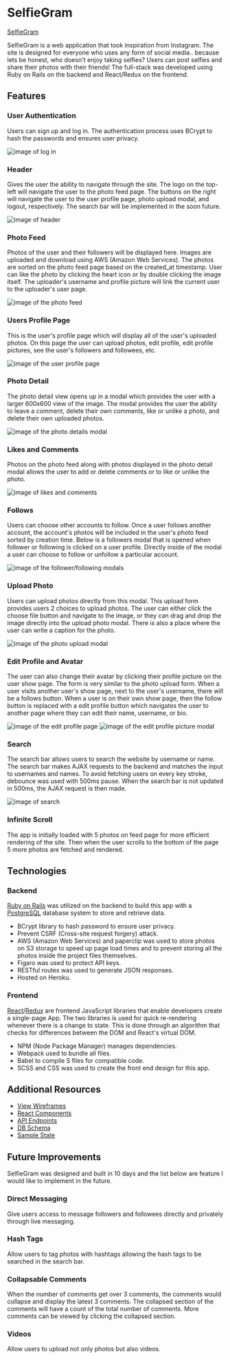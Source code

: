 # SelfieGram

[SelfieGram][heroku]

[heroku]: https://selfiegram-app.herokuapp.com

SelfieGram is a web application that took inspiration from Instagram.  The site is designed for everyone who uses any form of social media.. because lets be honest, who doesn't enjoy taking selfies?  Users can post selfies and share their photos with their friends!  The full-stack was developed using Ruby on Rails on the backend and React/Redux on the frontend.

## Features

### User Authentication

Users can sign up and log in.  The authentication process uses BCrypt to hash the passwords and ensures user privacy.

![image of log in](docs/images/login.png)

### Header

Gives the user the ability to navigate through the site.  The logo on the top-left will navigate the user to the photo feed page.  The buttons on the right will navigate the user to the user profile page, photo upload modal, and logout, respectively.  The search bar will be implemented in the soon future.

![image of header](docs/images/header.png)

### Photo Feed

Photos of the user and their followers will be displayed here.  Images are uploaded and download using AWS (Amazon Web Services).  The photos are sorted on the photo feed page based on the created_at timestamp.  User can like the photo by clicking the heart icon or by double clicking the image itself.  The uploader's username and profile picture will link the current user to the uploader's user page.

![image of the photo feed](docs/images/photofeed.png)

### Users Profile Page

This is the user's profile page which will display all of the user's uploaded photos.  On this page the user can upload photos, edit profile, edit profile pictures, see the user's followers and followees, etc.

![image of the user profile page](docs/images/userprofile.png)

### Photo Detail

The photo detail view opens up in a modal which provides the user with a larger 600x600 view of the image.  The modal provides the user the ability to leave a comment, delete their own comments, like or unlike a photo, and delete their own uploaded photos.

![image of the photo details modal](docs/images/photodetail.png)

### Likes and Comments

Photos on the photo feed along with photos displayed in the photo detail modal allows the user to add or delete comments or to like or unlike the photo.

![image of likes and comments](docs/images/likescomments.png)

### Follows

Users can choose other accounts to follow.  Once a user follows another account, the account's photos will be included in the user's photo feed sorted by creation time.  Below is a followers modal that is opened when follower or following is clicked on a user profile.  Directly inside of the modal a user can choose to follow or unfollow a particular account.

![image of the follower/following modals](docs/images/follows.png)

### Upload Photo

Users can upload photos directly from this modal.  This upload form provides users 2 choices to upload photos.  The user can either click the choose file button and navigate to the image, or they can drag and drop the image directly into the upload photo modal.  There is also a place where the user can write a caption for the photo.

![image of the photo upload modal](docs/images/photoupload.png)

### Edit Profile and Avatar

The user can also change their avatar by clicking their profile picture on the user show page.  The form is very similar to the photo upload form.  When a user visits another user's show page, next to the user's username, there will be a follows button.  When a user is on their own show page, then the follow button is replaced with a edit profile button which navigates the user to another page where they can edit their name, username, or bio.

![image of the edit profile page](docs/images/editprofile.png)
![image of the edit profile picture modal](docs/images/profilepicupload.png)

### Search

The search bar allows users to search the website by username or name.  The search bar makes AJAX requests to the backend and matches the input to usernames and names.  To avoid fetching users on every key stroke, debounce was used with 500ms pause.  When the search bar is not updated in 500ms, the AJAX request is then made.

![image of search](docs/images/search.png)

### Infinite Scroll

The app is initially loaded with 5 photos on feed page for more efficient rendering of the site.  Then when the user scrolls to the bottom of the page 5 more photos are fetched and rendered.

## Technologies
### Backend

[Ruby on Rails](http://rubyonrails.org/) was utilized on the backend to build this app with a [PostgreSQL](https://www.postgresql.org/) database system to store and retrieve data.  

- BCrypt library to hash password to ensure user privacy.
- Prevent CSRF (Cross-site request forgery) attack.
- AWS (Amazon Web Services) and paperclip was used to store photos on S3 storage to speed up page load times and to prevent storing all the photos inside the project files themselves.
- Figaro was used to protect API keys.
- RESTful routes was used to generate JSON responses.
- Hosted on Heroku.

### Frontend

[React](https://facebook.github.io/react/)/[Redux](http://redux.js.org) are frontend JavaScript libraries that enable developers create a single-page App.  The two libraries is used for quick re-rendering whenever there is a change to state.  This is done through an algorithm that checks for differences between the DOM and React's virtual DOM.

- NPM (Node Package Manager) manages dependencies.
- Webpack used to bundle all files.
- Babel to compile S files for compatible code.
- SCSS and CSS was used to create the front end design for this app.

## Additional Resources

- [View Wireframes](https://github.com/mwchung24/instagramClone/tree/master/docs/wireframes)
- [React Components](component-hierarchy.md)
- [API Endpoints](api-endpoints.md)
- [DB Schema](schema.md)
- [Sample State](sample-state.md)

## Future Improvements

SelfieGram was designed and built in 10 days and the list below are feature I would like to implement in the future.

### Direct Messaging

Give users access to message followers and followees directly and privately through live messaging.

### Hash Tags

Allow users to tag photos with hashtags allowing the hash tags to be searched in the search bar.

### Collapsable Comments

When the number of comments get over 3 comments, the comments would collapse and display the latest 3 comments.  The collapsed section of the comments will have a count of the total number of comments.  More comments can be viewed by clicking the collapsed section.

### Videos

Allow users to upload not only photos but also videos.
